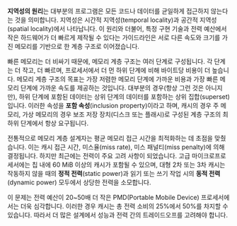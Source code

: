**지역성의 원리**는 대부분의 프로그램은 모든 코드나 데이터를 균일하게 접근하지 않는다는 것을 의미합니다. 지역성은 시간적 지역성(temporal locality)과 공간적 지역성(spatial locality)에서 나타납니다. 이 원리와 더불어, 특정 구현 기술과 전력 예산에서 작은 하드웨어가 더 빠르게 제작될 수 있다는 가이드라인은 서로 다른 속도와 크기를 가진 메모리를 기반으로 한 계층 구조로 이어졌습니다.

빠른 메모리는 더 비싸기 때문에, 메모리 계층 구조는 여러 단계로 구성됩니다. 각 단계는 더 작고, 더 빠르며, 프로세서에서 더 먼 하위 단계에 비해 바이트당 비용이 더 높습니다. 메모리 계층 구조의 목표는 가장 저렴한 메모리 단계에 가까운 비용과 가장 빠른 메모리 단계에 가까운 속도를 제공하는 것입니다. 대부분의 경우(항상 그런 것은 아니지만), 하위 단계에 포함된 데이터는 상위 단계의 데이터를 포함하는 상위 집합(superset)입니다. 이러한 속성을 **포함 속성**(inclusion property)이라고 하며, 캐시의 경우 주 메모리, 가상 메모리의 경우 보조 저장 장치(디스크 또는 플래시)로 구성된 계층 구조의 최하위 단계에서 항상 요구됩니다.

전통적으로 메모리 계층 설계자는 평균 메모리 접근 시간을 최적화하는 데 초점을 맞췄습니다. 이는 캐시 접근 시간, 미스율(miss rate), 미스 패널티(miss penalty)에 의해 결정됩니다. 하지만 최근에는 전력이 주요 고려 사항이 되었습니다. 고급 마이크로프로세서에는 칩 내에 60 MiB 이상의 캐시가 포함될 수 있으며, 대형 2차 또는 3차 캐시는 작동하지 않을 때의 **정적 전력**(static power)과 읽기 또는 쓰기 작업 시의 **동적 전력**(dynamic power) 모두에서 상당한 전력을 소모합니다.

이 문제는 전력 예산이 20~50배 더 작은 PMD(Portable Mobile Device) 프로세서에서는 더욱 심각합니다. 이러한 경우 캐시는 총 전력 소비의 25%에서 50%를 차지할 수 있습니다. 따라서 더 많은 설계에서 성능과 전력 간의 트레이드오프를 고려해야 합니다.

